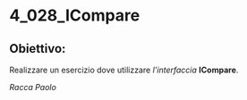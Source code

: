 # 4_028_ICompare
## Obiettivo: 
Realizzare un esercizio dove utilizzare *l'interfaccia* **ICompare**. 

*Racca Paolo*